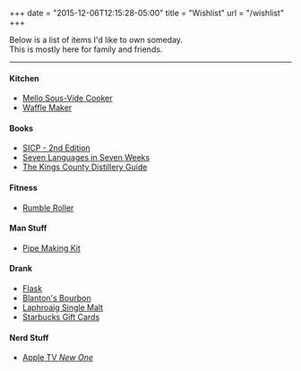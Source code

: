 +++
date = "2015-12-06T12:15:28-05:00"
title = "Wishlist"
url = "/wishlist"
+++

Below is a list of items I'd like to own someday. <br>
This is mostly here for family and friends.

<hr>

#### Kitchen
  - [Mello Sous-Vide Cooker](https://www.cookmellow.com/meet-mellow)
  - [Waffle Maker](http://www.amazon.com/gp/search/ref=sr_nr_n_0?fst=as%3Aoff&rh=n%3A1055398%2Cn%3A284507%2Cn%3A289942%2Ck%3Awaffle+maker&keywords=waffle+maker&ie=UTF8&qid=1449890119&rnid=1063498)

#### Books
  - [SICP - 2nd Edition](http://www.amazon.com/Structure-Interpretation-Computer-Programs-Engineering/dp/0262510871/ref=sr_1_1?ie=UTF8&qid=1449602621&sr=8-1&keywords=structure+and+interpretation+of+computer+programs)
  - [Seven Languages in Seven Weeks](http://www.amazon.com/Seven-Languages-Weeks-Programming-Programmers/dp/193435659X/ref=sr_1_1?ie=UTF8&qid=1449603163&sr=8-1&keywords=seven-languages-in-seven-weeks)
  - [The Kings County Distillery Guide](http://www.amazon.com/dp/1419709909/ref=wl_it_dp_o_pd_nS_ttl?_encoding=UTF8&colid=DACRJI3RKFQ5&coliid=I1MK0F47R898JH)

#### Fitness
  - [Rumble Roller](http://www.amazon.com/66fit-Extra-Firm-Rumble-Roller/dp/B004INOO8Y/ref=sr_1_2?ie=UTF8&qid=1449615635&sr=8-2&keywords=rumble+rollers)

#### Man Stuff

  - [Pipe Making Kit](http://www.mancrates.com/projects/pipe-carving-kit)

#### Drank
  - [Flask](http://www.vsslgear.com/collections/vssl/products/flask)
  - [Blanton's Bourbon](https://www.blantonsbourbon.com/)
  - [Laphroaig Single Malt](http://www.laphroaig.com/)
  - [Starbucks Gift Cards](http://www.starbucks.com/)

#### Nerd Stuff
  - [Apple TV *New One*](http://www.apple.com/tv/)
